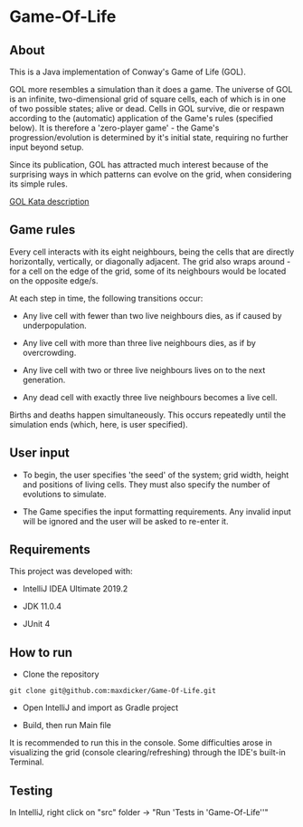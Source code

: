 # Game-Of-Life
## About
This is a Java implementation of Conway's Game of Life (GOL). 

GOL more resembles a simulation than it does a game. The universe of GOL is an infinite, two-dimensional grid of square cells, each of which is in one of two possible states; alive or dead. Cells in GOL survive, die or respawn according to the (automatic) application of the Game's rules (specified below). It is therefore a 'zero-player game' - the Game's progression/evolution is determined by it's initial state, requiring no further input beyond setup.

Since its publication, GOL has attracted much interest because of the surprising ways in which patterns can evolve on the grid, when considering its simple rules. 

[GOL Kata description]

[GOL Kata description]: https://github.com/MYOB-Technology/General_Developer/blob/master/katas/kata-conways-game-of-life/kata-conways-game-of-life.md

## Game rules
Every cell interacts with its eight neighbours, being the cells that are directly horizontally, vertically, or diagonally adjacent. The grid also wraps around - for a cell on the edge of the grid, some of its neighbours would be located on the opposite edge/s.

At each step in time, the following transitions occur:

- Any live cell with fewer than two live neighbours dies, as if caused by underpopulation.

- Any live cell with more than three live neighbours dies, as if by overcrowding.

- Any live cell with two or three live neighbours lives on to the next generation.

- Any dead cell with exactly three live neighbours becomes a live cell.

Births and deaths happen simultaneously. This occurs repeatedly until the simulation ends (which, here, is user specified).

## User input
- To begin, the user specifies 'the seed' of the system; grid width, height and positions of living cells. They must also specify the number of evolutions to simulate.

- The Game specifies the input formatting requirements. Any invalid input will be ignored and the user will be asked to re-enter it.

## Requirements
This project was developed with:

- IntelliJ IDEA Ultimate 2019.2

- JDK 11.0.4

- JUnit 4

## How to run

- Clone the repository

`git clone git@github.com:maxdicker/Game-Of-Life.git`

- Open IntelliJ and import as Gradle project

- Build, then run Main file

It is recommended to run this in the console. Some difficulties arose in visualizing the grid (console clearing/refreshing) through the IDE's built-in Terminal.

## Testing

In IntelliJ, right click on "src" folder -> "Run 'Tests in 'Game-Of-Life''"